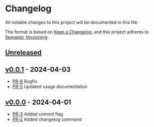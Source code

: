 # Changelog

All notable changes to this project will be documented in this file.

The format is based on [Keep a Changelog](https://keepachangelog.com/en/1.1.0/),
and this project adheres to [Semantic Versioning](https://semver.org/spec/v2.0.0.html).

## [Unreleased]

## [v0.0.1] - 2024-04-03

* [PR-6](https://github.com/rimi-itk/gh-itkdev/pull/6)
  Bugfix
* [PR-5](https://github.com/rimi-itk/gh-itkdev/pull/5)
  Updated usage documentation

## [v0.0.0] - 2024-04-01

* [PR-3](https://github.com/rimi-itk/gh-itkdev/pull/3)
  Added commit flag
* [PR-2](https://github.com/rimi-itk/gh-itkdev/pull/2)
  Added changelog command

[Unreleased]: https://github.com/compare/v0.0.1...HEAD
[v0.0.1]: https://github.com/compare/v0.0.0...v0.0.1
[v0.0.0]: https://github.com/releases/tag/v0.0.0
